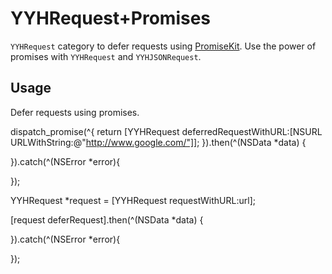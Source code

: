 YYHRequest+Promises
=====================

`YYHRequest` category to defer requests using [PromiseKit](https://github.com/mxcl/PromiseKit). Use the power of promises with `YYHRequest` and `YYHJSONRequest`.

## Usage

Defer requests using promises.

   dispatch_promise(^{
       return [YYHRequest deferredRequestWithURL:[NSURL URLWithString:@"http://www.google.com/"]];
   }).then(^(NSData *data) {

   }).catch(^(NSError *error){

   });

YYHRequest *request = [YYHRequest requestWithURL:url];

   [request deferRequest].then(^(NSData *data) {

   }).catch(^(NSError *error){

   });